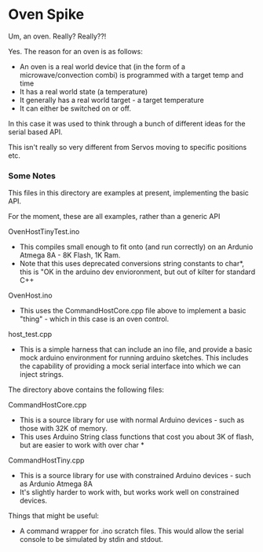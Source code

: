 Oven Spike
==========

Um, an oven. Really? Really??!

Yes. The reason for an oven is as follows:

* An oven is a real world device that (in the form of a microwave/convection combi) is programmed with a target temp and time
* It has a real world state (a temperature)
* It generally has a real world target - a target temperature
* It can either be switched on or off.

In this case it was used to think through a bunch of different ideas for the serial based API.

This isn't really so very different from Servos moving to specific positions etc.

### Some Notes ###

This files in this directory are examples at present, implementing the basic API.

For the moment, these are all examples, rather than a generic API

OvenHostTinyTest.ino
   - This compiles small enough to fit onto (and run correctly) on an Ardunio Atmega 8A - 8K Flash, 1K Ram.
   - Note that this uses deprecated conversions string constants to char*, this is "OK
     in the arduino dev envioronment, but out of kilter for standard C++

OvenHost.ino
   - This uses the CommandHostCore.cpp file above to implement a basic "thing" - which in this case
     is an oven control.

host_test.cpp
   - This is a simple harness that can include an ino file, and provide a basic mock arduino environment for
     running arduino sketches. This includes the capability of providing a mock serial interface into which
     we can inject strings.

The directory above contains the following files:

CommandHostCore.cpp
   - This is a source library for use with normal Arduino devices - such as those with 32K of memory.
   - This uses Arduino String class functions that cost you about 3K of flash, but are easier to work with
     over char *

CommandHostTiny.cpp
   - This is a source library for use with constrained Arduino devices - such as Ardunio Atmega 8A 
   - It's slightly harder to work with, but works work well on constrained devices.

Things that might be useful:

   - A command wrapper for .ino scratch files. This would allow the serial console to be simulated by
     stdin and stdout.




